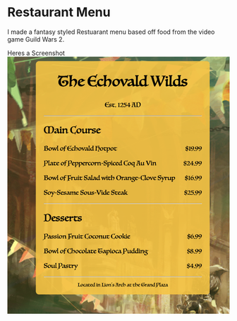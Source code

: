 # Restaurant Menu

I made a fantasy styled Restuarant menu based off food from the video game Guild Wars 2.

Heres a Screenshot
![](https://github.com/Chen-Prototypes/Web-Design/blob/main/Restaurant-Menu/Screenshot.png?raw=true)